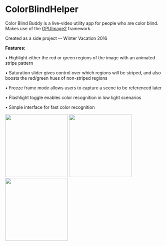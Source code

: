 # ColorBlindHelper
Color Blind Buddy is a live-video utility app for people who are color blind. Makes use of the [GPUImage2](https://github.com/BradLarson/GPUImage2) framework.

Created as a side project -- Winter Vacation 2016

**Features:**

• Highlight either the red or green regions of the image with an animated stripe pattern

• Saturation slider gives control over which regions will be striped, and also boosts the red/green hues of non-striped regions

• Freeze frame mode allows users to capture a scene to be referenced later

• Flashlight toggle enables color recognition in low light scenarios

• Simple interface for fast color recognition

<img src="/Images/cbb7.png" width="200" /> <img src="/Images/cbb8.png" width="200" /> <img src="/Images/cbb9.png" width="200" />

